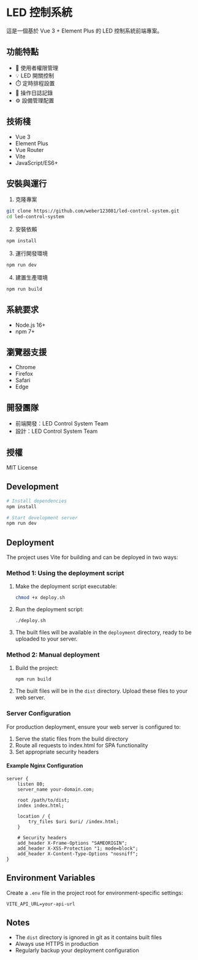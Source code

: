 # LED 控制系統

這是一個基於 Vue 3 + Element Plus 的 LED 控制系統前端專案。

## 功能特點

- 🔐 使用者權限管理
- 💡 LED 開關控制
- ⏱️ 定時排程設置
- 📝 操作日誌記錄
- ⚙️ 設備管理配置

## 技術棧

- Vue 3
- Element Plus
- Vue Router
- Vite
- JavaScript/ES6+

## 安裝與運行

1. 克隆專案

```bash
git clone https://github.com/weber123081/led-control-system.git
cd led-control-system
```

2. 安裝依賴

```bash
npm install
```

3. 運行開發環境

```bash
npm run dev
```

4. 建置生產環境

```bash
npm run build
```

## 系統要求

- Node.js 16+
- npm 7+

## 瀏覽器支援

- Chrome
- Firefox
- Safari
- Edge

## 開發團隊

- 前端開發：LED Control System Team
- 設計：LED Control System Team

## 授權

MIT License

## Development

```bash
# Install dependencies
npm install

# Start development server
npm run dev
```

## Deployment

The project uses Vite for building and can be deployed in two ways:

### Method 1: Using the deployment script

1. Make the deployment script executable:

   ```bash
   chmod +x deploy.sh
   ```

2. Run the deployment script:

   ```bash
   ./deploy.sh
   ```

3. The built files will be available in the `deployment` directory, ready to be uploaded to your server.

### Method 2: Manual deployment

1. Build the project:

   ```bash
   npm run build
   ```

2. The built files will be in the `dist` directory. Upload these files to your web server.

### Server Configuration

For production deployment, ensure your web server is configured to:

1. Serve the static files from the build directory
2. Route all requests to index.html for SPA functionality
3. Set appropriate security headers

#### Example Nginx Configuration

```nginx
server {
    listen 80;
    server_name your-domain.com;

    root /path/to/dist;
    index index.html;

    location / {
        try_files $uri $uri/ /index.html;
    }

    # Security headers
    add_header X-Frame-Options "SAMEORIGIN";
    add_header X-XSS-Protection "1; mode=block";
    add_header X-Content-Type-Options "nosniff";
}
```

## Environment Variables

Create a `.env` file in the project root for environment-specific settings:

```env
VITE_API_URL=your-api-url
```

## Notes

- The `dist` directory is ignored in git as it contains built files
- Always use HTTPS in production
- Regularly backup your deployment configuration
